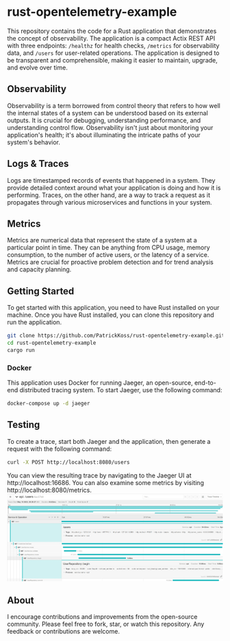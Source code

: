 # rust-opentelemetry-example
This repository contains the code for a Rust application that demonstrates the concept of 
observability. The application is a compact Actix REST API with three endpoints: `/healthz` 
for health checks, `/metrics` for observability data, and `/users` for user-related operations. 
The application is designed to be transparent and comprehensible, making it easier to maintain, 
upgrade, and evolve over time.

## Observability
Observability is a term borrowed from control theory that refers to how well the internal states 
of a system can be understood based on its external outputs. It is crucial for debugging, 
understanding performance, and understanding control flow. Observability isn't just about monitoring 
your application's health; it's about illuminating the intricate paths of your system's behavior.

## Logs & Traces
Logs are timestamped records of events that happened in a system. They provide detailed context 
around what your application is doing and how it is performing. Traces, on the other hand, are a 
way to track a request as it propagates through various microservices and functions in your system.

## Metrics
Metrics are numerical data that represent the state of a system at a particular point in time. 
They can be anything from CPU usage, memory consumption, to the number of active users, or the 
latency of a service. Metrics are crucial for proactive problem detection and for trend analysis 
and capacity planning.

## Getting Started
To get started with this application, you need to have Rust installed on your machine. Once you 
have Rust installed, you can clone this repository and run the application.

```bash
git clone https://github.com/PatrickKoss/rust-opentelemetry-example.git
cd rust-opentelemetry-example
cargo run
```

### Docker
This application uses Docker for running Jaeger, an open-source, end-to-end distributed tracing system. 
To start Jaeger, use the following command:
```bash
docker-compose up -d jaeger
```

## Testing
To create a trace, start both Jaeger and the application, then generate a request 
with the following command:
```bash
curl -X POST http://localhost:8080/users
```
You can view the resulting trace by navigating to the Jaeger UI at http://localhost:16686.
You can also examine some metrics by visiting http://localhost:8080/metrics.
![traces-example](docs/traces-example.png)

## About
I encourage contributions and improvements from the open-source community. 
Please feel free to fork, star, or watch this repository. Any feedback or contributions are welcome.
